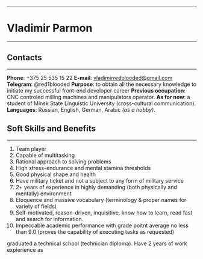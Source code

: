 ***

# Vladimir Parmon

***

## Contacts
***
**Phone**: +375 25 535 15 22
**E-mail**: vladimirredblooded@gmail.com
**Telegram**: @red1blooded
**Purpose**: to obtain all the necessary knowledge to initiate my successful front-end developer career
**Previous occupation**:  CNC controled milling machines and manipulators operator.
**As for now**: a student of Minsk State Linguistic University (cross-cultural communication).
**Languages**: Russian, English, German, Arabic *(as a hobby)*.

## Soft Skills and Benefits
***
1. Team player
2. Capable of multitasking
3. Rational approach to solving problems
4. High stress-endurance and mental stamina thresholds
5. Good physical shape and health
6. Have military ticket and not a subject to any form of military service
7. 2+ years of experience in highly demanding (both physically and mentally) environment
8. Eloquence and massive vocabulary (terminology & proper names for variety of fields)
9. Self-motivated, reason-driven, inquisitive, know how to learn, read fast and search for information.
10. Impeccable academic performance with grade poitnt average no less than 9.0 (proves the capability of executing tasks as requested)

graduated a technical school (technician diploma). 
Have 2 years of work expierience as